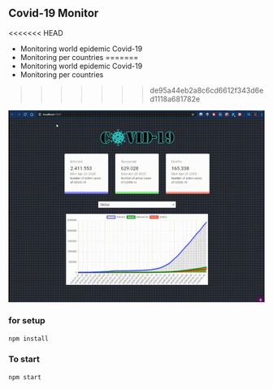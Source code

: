 ## Covid-19 Monitor

<<<<<<< HEAD
- Monitoring world epidemic Covid-19
- Monitoring per countries
=======
 - Monitoring world epidemic Covid-19
 - Monitoring per countries
>>>>>>> de95a44eb2a8c6cd6612f343d6ed1118a681782e

![](https://github.com/komplekt17/Test-Tasks/blob/master/gifs/covid.gif)

### for setup

`npm install`

### To start

`npm start`
